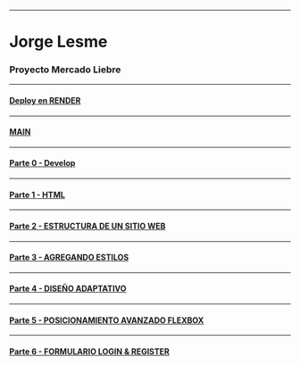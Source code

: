 ***
# Jorge Lesme
### Proyecto Mercado Liebre
***

#### [Deploy en RENDER](https://mercadoliebre-57w3.onrender.com)

***

#### [MAIN](https://github.com/Fenixbvh683/MercadoLiebre/tree/main)
***

#### [Parte  0 - Develop](https://github.com/Fenixbvh683/MercadoLiebre/tree/develop)
***

#### [Parte 1 - HTML](https://github.com/Fenixbvh683/MercadoLiebre/tree/maquetado)
***

#### [Parte 2 - ESTRUCTURA DE UN SITIO WEB](https://github.com/Fenixbvh683/MercadoLiebre/tree/footercss)

***

#### [Parte 3 - AGREGANDO ESTILOS](https://github.com/Fenixbvh683/MercadoLiebre/tree/quiebre)

***

#### [Parte 4 - DISEÑO ADAPTATIVO](https://github.com/Fenixbvh683/MercadoLiebre/tree/quiebre)

***

#### [Parte 5 - POSICIONAMIENTO AVANZADO FLEXBOX](https://github.com/Fenixbvh683/MercadoLiebre/tree/flexbox)


***

#### [Parte 6 - FORMULARIO LOGIN & REGISTER](https://github.com/Fenixbvh683/MercadoLiebre/tree/login)

